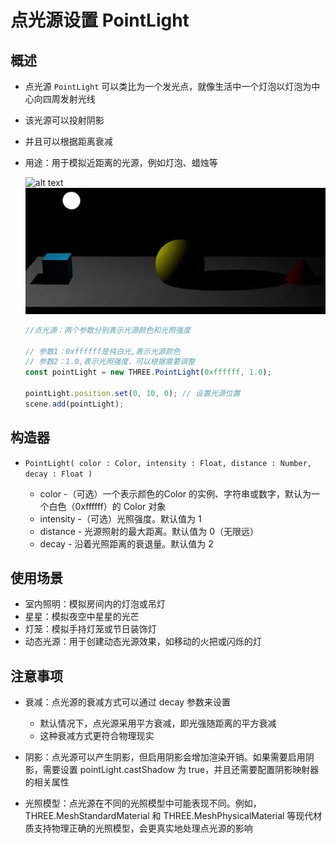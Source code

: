 # 点光源设置 PointLight

## 概述

+ 点光源 `PointLight` 可以类比为一个发光点，就像生活中一个灯泡以灯泡为中心向四周发射光线
+ 该光源可以投射阴影

+ 并且可以根据距离衰减
+ 用途：用于模拟近距离的光源，例如灯泡、蜡烛等

  ![alt text](../images/光源分类.jpg)
  ![alt text](images/点光源.png)

  ```js
  //点光源：两个参数分别表示光源颜色和光照强度

  // 参数1：0xffffff是纯白光,表示光源颜色
  // 参数2：1.0,表示光照强度，可以根据需要调整
  const pointLight = new THREE.PointLight(0xffffff, 1.0);

  pointLight.position.set(0, 10, 0); // 设置光源位置
  scene.add(pointLight);
  ```

## 构造器

+ `PointLight( color : Color, intensity : Float, distance : Number, decay : Float )`

  + color -（可选）一个表示颜色的Color 的实例、字符串或数字，默认为一个白色（0xffffff）的 Color 对象
  + intensity -（可选）光照强度。默认值为 1
  + distance - 光源照射的最大距离。默认值为 0（无限远）
  + decay - 沿着光照距离的衰退量。默认值为 2

## 使用场景

+ 室内照明：模拟房间内的灯泡或吊灯
+ 星星：模拟夜空中星星的光芒
+ 灯笼：模拟手持灯笼或节日装饰灯
+ 动态光源：用于创建动态光源效果，如移动的火把或闪烁的灯

## 注意事项

+ 衰减：点光源的衰减方式可以通过 decay 参数来设置

  + 默认情况下，点光源采用平方衰减，即光强随距离的平方衰减
  + 这种衰减方式更符合物理现实

+ 阴影：点光源可以产生阴影，但启用阴影会增加渲染开销。如果需要启用阴影，需要设置 pointLight.castShadow 为 true，并且还需要配置阴影映射器的相关属性
+ 光照模型：点光源在不同的光照模型中可能表现不同。例如，THREE.MeshStandardMaterial 和 THREE.MeshPhysicalMaterial 等现代材质支持物理正确的光照模型，会更真实地处理点光源的影响